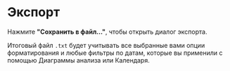 # Экспорт

Нажмите **"Сохранить в файл..."**, чтобы открыть диалог экспорта.

Итоговый файл `.txt` будет учитывать все выбранные вами опции форматирования и любые фильтры по датам, которые вы применили с помощью Диаграммы анализа или Календаря.
